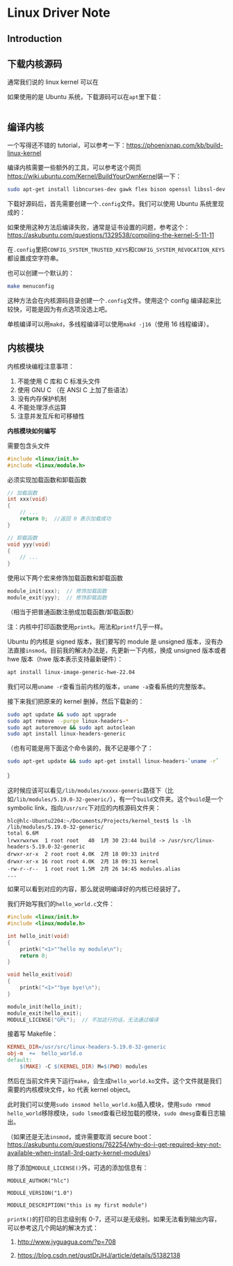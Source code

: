 # Linux Driver Note

## Introduction



## 下载内核源码

通常我们说的 linux kernel 可以在

如果使用的是 Ubuntu 系统，下载源码可以在`apt`里下载：

```bash

```

## 编译内核

一个写得还不错的 tutorial，可以参考一下：<https://phoenixnap.com/kb/build-linux-kernel>

编译内核需要一些额外的工具，可以参考这个网页<https://wiki.ubuntu.com/Kernel/BuildYourOwnKernel>装一下：

```bash
sudo apt-get install libncurses-dev gawk flex bison openssl libssl-dev dkms libelf-dev libudev-dev libpci-dev libiberty-dev autoconf llvm
```

下载好源码后，首先需要创建一个`.config`文件。我们可以使用 Ubuntu 系统里现成的：

如果使用这种方法后编译失败，通常是证书设置的问题，参考这个：<https://askubuntu.com/questions/1329538/compiling-the-kernel-5-11-11>

在`.config`里把`CONFIG_SYSTEM_TRUSTED_KEYS`和`CONFIG_SYSTEM_REVOCATION_KEYS`都设置成空字符串。

也可以创建一个默认的：

```bash
make menuconfig
```

这种方法会在内核源码目录创建一个`.config`文件。使用这个 config 编译起来比较快，可能是因为有点选项没选上吧。

单核编译可以用`makd`，多线程编译可以使用`makd -j16`（使用 16 线程编译）。

## 内核模块

内核模块编程注意事项：

1. 不能使用 C 库和 C 标准头文件
1. 使用 GNU C （在 ANSI C 上加了些语法）
1. 没有内存保护机制
1. 不能处理浮点运算
1. 注意并发互斥和可移植性

**内核模块如何编写**

需要包含头文件

```cpp
#include <linux/init.h>
#include <linux/module.h>
```

必须实现加载函数和卸载函数

```c
// 加载函数
int xxx(void)
{
    // ...
    return 0;  //返回 0 表示加载成功
}

// 卸载函数
void yyy(void)
{
    // ...
}
```

使用以下两个宏来修饰加载函数和卸载函数

```c
module_init(xxx);  // 修饰加载函数
module_exit(yyy);  // 修饰卸载函数
```

（相当于把普通函数注册成加载函数/卸载函数）

注：内核中打印函数使用`printk`。用法和`printf`几乎一样。

Ubuntu 的内核是 signed 版本，我们要写的 module 是 unsigned 版本，没有办法直接`insmod`。目前我的解决办法是，先更新一下内核，换成 unsigned 版本或者 hwe 版本（hwe 版本表示支持最新硬件）：

```bash
apt install linux-image-generic-hwe-22.04
```

我们可以用`uname -r`查看当前内核的版本，`uname -a`查看系统的完整版本。

接下来我们把原来的 kernel 删掉，然后下载新的：

```bash
sudo apt update && sudo apt upgrade
sudo apt remove --purge linux-headers-*
sudo apt autoremove && sudo apt autoclean
sudo apt install linux-headers-generic
```

（也有可能是用下面这个命令装的，我不记是哪个了：

```bash
sudo apt-get update && sudo apt-get install linux-headers-`uname -r`
```
）

这时候应该可以看见`/lib/modules/xxxxx-generic`路径下（比如`/lib/modules/5.19.0-32-generic/`），有一个`build`文件夹。这个`build`是一个 symbolic link，指向`/usr/src`下对应的内核源码文件夹：

```
hlc@hlc-Ubuntu2204:~/Documents/Projects/kernel_test$ ls -lh /lib/modules/5.19.0-32-generic/
total 6.6M
lrwxrwxrwx  1 root root   40  1月 30 23:44 build -> /usr/src/linux-headers-5.19.0-32-generic
drwxr-xr-x  2 root root 4.0K  2月 18 09:33 initrd
drwxr-xr-x 16 root root 4.0K  2月 18 09:31 kernel
-rw-r--r--  1 root root 1.5M  2月 26 14:45 modules.alias
...
```

如果可以看到对应的内容，那么就说明编译好的内核已经装好了。

我们开始写我们的`hello_world.c`文件：

```c
#include <linux/init.h>
#include <linux/module.h>

int hello_init(void)
{
    printk("<1>""hello my module\n");
    return 0;
}

void hello_exit(void)
{
    printk("<1>""bye bye!\n");
}

module_init(hello_init);
module_exit(hello_exit);
MODULE_LICENSE("GPL");  // 不加这行的话，无法通过编译
```

接着写 Makefile：

```Makefile
KERNEL_DIR=/usr/src/linux-headers-5.19.0-32-generic
obj-m  +=  hello_world.o
default:
	$(MAKE) -C $(KERNEL_DIR) M=$(PWD) modules
```

然后在当前文件夹下运行`make`，会生成`hello_world.ko`文件。这个文件就是我们需要的内核模块文件，ko 代表 kernel object。

此时我们可以使用`sudo insmod hello_world.ko`插入模块，使用`sudo rmmod hello_world`移除模块，`sudo lsmod`查看已经加载的模块，`sudo dmesg`查看日志输出。

（如果还是无法`insmod`，或许需要取消 secure boot：<https://askubuntu.com/questions/762254/why-do-i-get-required-key-not-available-when-install-3rd-party-kernel-modules>）

除了添加`MODULE_LICENSE()`外，可选的添加信息有：

`MODULE_AUTHOR("hlc")`

`MODULE_VERSION("1.0")`

`MODULE_DESCRIPTION("this is my first module")`

`printk()`的打印的日志级别有 0-7，还可以是无级别。如果无法看到输出内容，可以参考这几个网站的解决方式：

1. <http://www.jyguagua.com/?p=708>

1. <https://blog.csdn.net/qustDrJHJ/article/details/51382138>
